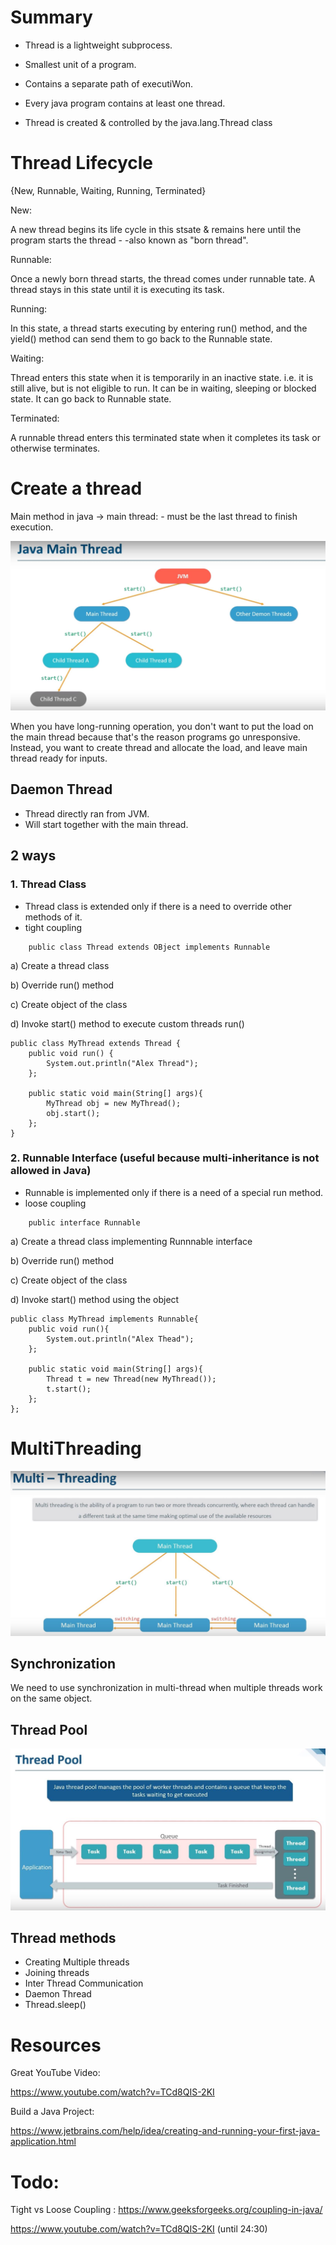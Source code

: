 



# Summary

 - Thread is a lightweight subprocess.

 - Smallest unit of a program.

 - Contains a separate path of executiWon.

 - Every java program contains at least one thread.

 - Thread is created & controlled by the java.lang.Thread class


# Thread Lifecycle

{New, Runnable, Waiting, Running, Terminated}


New:

A new thread begins its life cycle in this stsate & remains here until the program starts the thread - -also known as "born thread".

Runnable:

Once a newly born thread starts, the thread comes under runnable tate. A thread stays in this state until it is executing its task.

Running:

In this state, a thread starts executing by entering run() method, and the yield() method can send them to go back to the Runnable state.

Waiting:

Thread enters this state when it is temporarily in an inactive state. i.e. it is still alive, but is not eligible to run. It can be in waiting, sleeping or blocked state. It can go back to Runnable state.

Terminated:

A runnable thread enters this terminated state when it completes its task or otherwise terminates.

# Create a thread

Main method in java -> main thread:
     - must be the last thread to finish execution.

![Java Main Thread](img/JavaMainThread.JPG)

When you have long-running operation, you don't want to put the load on the main thread because that's the reason programs go unresponsive. Instead, you want to create thread and allocate the load, and leave main thread ready for inputs.

## Daemon Thread
 - Thread directly ran from JVM.
 - Will start together with the main thread.

## 2 ways

### 1. Thread Class

 - Thread class is extended only if there is a need to override other methods of it.
 - tight coupling

```
    public class Thread extends OBject implements Runnable
```

a) Create a thread class

b) Override run() method

c) Create object of the class

d) Invoke start() method to execute custom threads run()

```
public class MyThread extends Thread {
    public void run() {
        System.out.println("Alex Thread");
    };

    public static void main(String[] args){
        MyThread obj = new MyThread();
        obj.start();
    };
}
```

### 2. Runnable Interface (useful because multi-inheritance is not allowed in Java)

 - Runnable is implemented only if there is a need of a special run method.
 - loose coupling

```
    public interface Runnable
```

a) Create a thread class implementing Runnnable interface

b) Override run() method

c) Create object of the class

d) Invoke start() method using the object


```
public class MyThread implements Runnable{
    public void run(){
        System.out.println("Alex Thead");
    };

    public static void main(String[] args){
        Thread t = new Thread(new MyThread());
        t.start();
    };
};
```

# MultiThreading

![MultiThreading](img/MultiThreading.JPG)

## Synchronization
We need to use synchronization in multi-thread when multiple threads work on the same object.

## Thread Pool
![ThreadPool](img/ThreadPool.JPG)

## Thread methods

 - Creating Multiple threads
 - Joining threads
 - Inter Thread Communication
 - Daemon Thread
 - Thread.sleep()


# Resources

Great YouTube Video:

https://www.youtube.com/watch?v=TCd8QIS-2KI

Build a Java Project:

https://www.jetbrains.com/help/idea/creating-and-running-your-first-java-application.html


# Todo:

Tight vs Loose Coupling : https://www.geeksforgeeks.org/coupling-in-java/

https://www.youtube.com/watch?v=TCd8QIS-2KI (until 24:30)